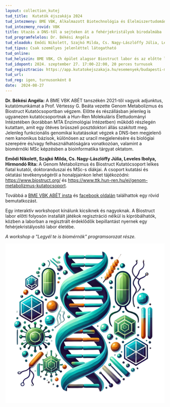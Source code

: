 ```yaml
---
layout: collection_kutej
tud_title:  Kutatók éjszakája 2024
tud_intezmeny: BME VBK, Alkalmazott Biotechnológia és Élelmiszertudományi Tanszék
tud_intezmeny_rovid: VBK
title: Utazás a DNS-től a sejteken át a fehérjekristályok birodalmába
tud_programfelelos: Dr. Békési Angéla
tud_eloadok: Emődi Nikolett, Szajkó Milda, Cs. Nagy-Lászlóffy Júlia, Leveles Ibolya, Hirmondó Rita
tud_tipus: Csak személyes jelenléttel látogatható
tud_online: 
tud_helyszin: BME VBK, Ch épület alagsor Biostruct labor és az előtte lévő folyosó (1111 Budapest, Szent Gellért tér 4.)
tud_idopont: 2024. szeptember 27. 17:00-22:00, 20 perces turnusok
tud_regisztracio: https://app.kutatokejszakaja.hu/esemenyek/budapesti-muszaki-es-gazdasagtudomanyi-egyetem-bme/utazas-a-dns-tol-a-sejteken-at-a-feherjekristalyok-birodalmaba
tud_url: 
tud_reg: igen, turnusonként 8
date:  2024-08-27
---
```


**Dr. Békési Angéla:** A BME VBK ABÉT tanszékén 2021-től vagyok adjunktus, kutatómunkámat a Prof. Vértessy G. Beáta vezette Genom Metabolizmus és Biostruct Kutatócsoportban végzem. Előtte és részállásban jelenleg is ugyanezen kutatócsoportnak a Hun-Ren Molekuláris Élettudományi Intézetében (korábban MTA Enzimológiai Intézetben) működő részlegén kutattam, amit egy ötéves brüsszeli posztdoktori állás szakított meg. Jelenleg funkcionális genomikai kutatásokat végzek a DNS-ben megjelenő nem kanonikus bázisok, különösen az uracil megjelenésére és biológiai szerepére és/vagy felhasználhatóságára vonatkozóan, valamint a biomérnöki MSc képzésben a bioinformatika tárgyat oktatom.


**Emődi Nikolett, Szajkó Milda, Cs. Nagy-Lászlóffy Júlia, Leveles Ibolya, Hirmondó Rita:**
A Genom Metabolizmus és Biostruct Kutatócsoport lelkes fiatal kutatói, doktoranduszai és MSc-s diákjai. A csoport kutatási és oktatási tevékenységéről a honalpjainkon lehet tájékozódni: https://www.biostruct.org/ és https://www.ttk.hun-ren.hu/ei/genom-metabolizmus-kutatocsoport. 

Továbbá a [BME VBK ABÉT insta](https://www.instagram.com/p/C_fSLQoovmX/?igsh=cXBjZ2pkdXh1bDJq) és [facebook oldalán](https://www.facebook.com/share/p/iwCxi83ubJKME1Mr/) találhattok egy rövid bemutatkozást.


Egy interaktív workshopot kínálunk kicsiknek és nagyoknak. A Biostruct labor előtti folyosón installált játékok regisztráció nélkül is kipróbálhatók, közben a laborban a regisztrált érdeklődők bepillantást nyernek egy fehérjekristályosító labor életébe. 

*A workshop a "Legyél te is biomérnök" programsorozat része.* 

![Utazás a DNS-től a sejteken át a fehérjekristályok birodalmába.](../2024/images/utazas-a-dns-tol-a-sejteken-at-a-feherjekristalyok-birodalmaba.png)
